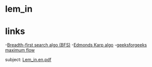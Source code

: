 # lem_in

# links

-[Breadth-first search algo (BFS)](https://en.wikipedia.org/wiki/Breadth-first_search)
-[Edmonds Karp algo](https://en.wikipedia.org/wiki/Edmonds%E2%80%93Karp_algorithm)
-[geeksforgeeks maximum flow](https://www.geeksforgeeks.org/ford-fulkerson-algorithm-for-maximum-flow-problem/)

subject: [Lem_in.en.pdf](https://cdn.intra.42.fr/pdf/pdf/6610/lem-in.en.pdf)
